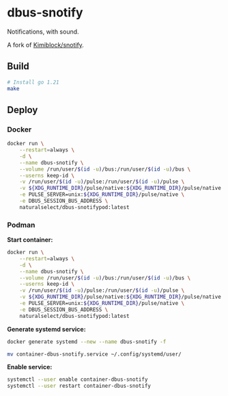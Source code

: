 # dbus-snotify

Notifications, with sound.

A fork of [Kimiblock/snotify](https://github.com/Kimiblock/snotify).

## Build

```bash
# Install go 1.21
make
```
## Deploy

### Docker

```bash
docker run \
    --restart=always \
    -d \
    --name dbus-snotify \
    --volume /run/user/$(id -u)/bus:/run/user/$(id -u)/bus \
    --userns keep-id \
    -v /run/user/$(id -u)/pulse:/run/user/$(id -u)/pulse \
    -v ${XDG_RUNTIME_DIR}/pulse/native:${XDG_RUNTIME_DIR}/pulse/native \
    -e PULSE_SERVER=unix:${XDG_RUNTIME_DIR}/pulse/native \
    -e DBUS_SESSION_BUS_ADDRESS \
    naturalselect/dbus-snotifypod:latest
```

### Podman

**Start container:**

```bash
docker run \
    --restart=always \
    -d \
    --name dbus-snotify \
    --volume /run/user/$(id -u)/bus:/run/user/$(id -u)/bus \
    --userns keep-id \
    -v /run/user/$(id -u)/pulse:/run/user/$(id -u)/pulse \
    -v ${XDG_RUNTIME_DIR}/pulse/native:${XDG_RUNTIME_DIR}/pulse/native \
    -e PULSE_SERVER=unix:${XDG_RUNTIME_DIR}/pulse/native \
    -e DBUS_SESSION_BUS_ADDRESS \
    naturalselect/dbus-snotifypod:latest
```

**Generate systemd service:**

```bash
docker generate systemd --new --name dbus-snotify -f

mv container-dbus-snotify.service ~/.config/systemd/user/
```

**Enable service:**

```bash
systemctl --user enable container-dbus-snotify
systemctl --user restart container-dbus-snotify
```